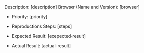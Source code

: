 Description: [description]
Browser (Name and Version): [browser]

- Priority: [priority]            

- Reproductions Steps: [steps]

- Expected Result: [exepected-result]

- Actual Result: [actual-result]
